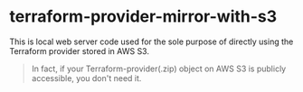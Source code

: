 # terraform-provider-mirror-with-s3

This is local web server code used for the sole purpose of directly using the Terraform provider stored in AWS S3.
> In fact, if your Terraform-provider(.zip) object on AWS S3 is publicly accessible, you don't need it.
